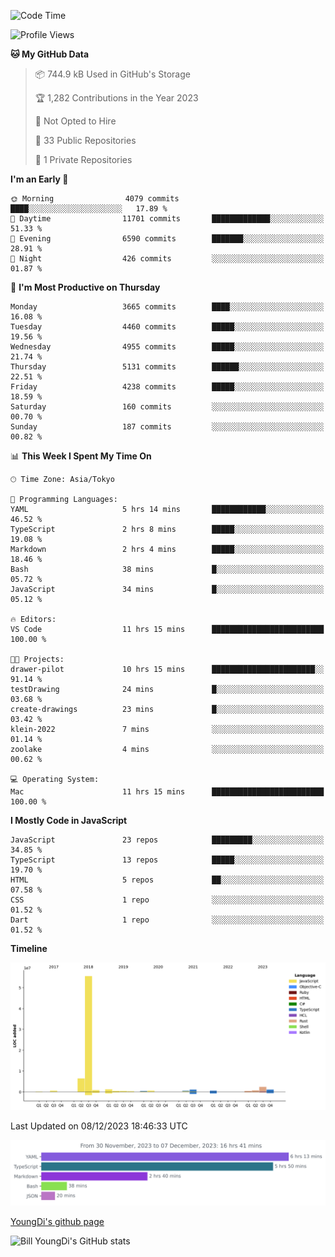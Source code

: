 <!--START_SECTION:waka-->
![Code Time](http://img.shields.io/badge/Code%20Time-228%20hrs%2035%20mins-blue)

![Profile Views](http://img.shields.io/badge/Profile%20Views-0-blue)

**🐱 My GitHub Data** 

> 📦 744.9 kB Used in GitHub's Storage 
 > 
> 🏆 1,282 Contributions in the Year 2023
 > 
> 🚫 Not Opted to Hire
 > 
> 📜 33 Public Repositories 
 > 
> 🔑 1 Private Repositories 
 > 
**I'm an Early 🐤** 

```text
🌞 Morning                4079 commits        ████░░░░░░░░░░░░░░░░░░░░░   17.89 % 
🌆 Daytime                11701 commits       █████████████░░░░░░░░░░░░   51.33 % 
🌃 Evening                6590 commits        ███████░░░░░░░░░░░░░░░░░░   28.91 % 
🌙 Night                  426 commits         ░░░░░░░░░░░░░░░░░░░░░░░░░   01.87 % 
```
📅 **I'm Most Productive on Thursday** 

```text
Monday                   3665 commits        ████░░░░░░░░░░░░░░░░░░░░░   16.08 % 
Tuesday                  4460 commits        █████░░░░░░░░░░░░░░░░░░░░   19.56 % 
Wednesday                4955 commits        █████░░░░░░░░░░░░░░░░░░░░   21.74 % 
Thursday                 5131 commits        ██████░░░░░░░░░░░░░░░░░░░   22.51 % 
Friday                   4238 commits        █████░░░░░░░░░░░░░░░░░░░░   18.59 % 
Saturday                 160 commits         ░░░░░░░░░░░░░░░░░░░░░░░░░   00.70 % 
Sunday                   187 commits         ░░░░░░░░░░░░░░░░░░░░░░░░░   00.82 % 
```


📊 **This Week I Spent My Time On** 

```text
🕑︎ Time Zone: Asia/Tokyo

💬 Programming Languages: 
YAML                     5 hrs 14 mins       ████████████░░░░░░░░░░░░░   46.52 % 
TypeScript               2 hrs 8 mins        █████░░░░░░░░░░░░░░░░░░░░   19.08 % 
Markdown                 2 hrs 4 mins        █████░░░░░░░░░░░░░░░░░░░░   18.46 % 
Bash                     38 mins             █░░░░░░░░░░░░░░░░░░░░░░░░   05.72 % 
JavaScript               34 mins             █░░░░░░░░░░░░░░░░░░░░░░░░   05.12 % 

🔥 Editors: 
VS Code                  11 hrs 15 mins      █████████████████████████   100.00 % 

🐱‍💻 Projects: 
drawer-pilot             10 hrs 15 mins      ███████████████████████░░   91.14 % 
testDrawing              24 mins             █░░░░░░░░░░░░░░░░░░░░░░░░   03.68 % 
create-drawings          23 mins             █░░░░░░░░░░░░░░░░░░░░░░░░   03.42 % 
klein-2022               7 mins              ░░░░░░░░░░░░░░░░░░░░░░░░░   01.14 % 
zoolake                  4 mins              ░░░░░░░░░░░░░░░░░░░░░░░░░   00.62 % 

💻 Operating System: 
Mac                      11 hrs 15 mins      █████████████████████████   100.00 % 
```

**I Mostly Code in JavaScript** 

```text
JavaScript               23 repos            █████████░░░░░░░░░░░░░░░░   34.85 % 
TypeScript               13 repos            █████░░░░░░░░░░░░░░░░░░░░   19.70 % 
HTML                     5 repos             ██░░░░░░░░░░░░░░░░░░░░░░░   07.58 % 
CSS                      1 repo              ░░░░░░░░░░░░░░░░░░░░░░░░░   01.52 % 
Dart                     1 repo              ░░░░░░░░░░░░░░░░░░░░░░░░░   01.52 % 
```



**Timeline**

![Lines of Code chart](https://raw.githubusercontent.com/Youngdi/Youngdi/master/assets/bar_graph.png)


 Last Updated on 08/12/2023 18:46:33 UTC
<!--END_SECTION:waka-->

![wakatime](./images/stat.svg)

[YoungDi's github page](https://youngdi.github.io)

![Bill YoungDi's GitHub stats](https://github-readme-stats.vercel.app/api?username=youngdi&count_private=true&show_icons=true)
